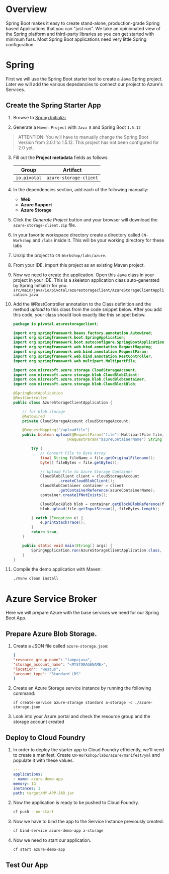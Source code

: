# Overview

Spring Boot makes it easy to create stand-alone, production-grade Spring
based Applications that you can "just run". We take an opinionated view
of the Spring platform and third-party libraries so you can get started
with minimum fuss. Most Spring Boot applications need very little Spring
configuration.

# Spring

First we will use the Spring Boot starter tool to create a Java Spring project. Later we will add the various depedancies to connect
our project to Azure's Services.

## Create the Spring Starter App

1.  Browse to [Spring Initializr](https://start.spring.io)

2.  Generate a `Maven Project` with `Java 8` and Spring Boot `1.5.12`  

> ATTENTION: You will have to manually change the Spring Boot Version from 2.0.1 to 1.5.12. This project has not been configured for 2.0 yet.

3.  Fill out the **Project metadata** fields as follows:
    
    | Group  | Artifact  |
    |---|---|
    | `io.pivotal`  | `azure-storage-client`  |

1. In the dependencies section, add each of the following manually:
    
    - **Web**
    - **Azure Support**
    - **Azure Storage**

1. Click the *Generate Project* button and your browser will download the `azure-storage-client.zip` file.
1. In your favorite workspace directory create a directory called `CN-Workshop` and `/labs` inside it. This will be your working directory for these labs
1. Unzip the project to `CN-Workshop/labs/azure`.
1. From your IDE, import this project as an existing Maven project.
1. Now we need to create the application. Open this Java class in your project in your IDE. This is a skeleton application class auto-generated by Spring Initializr for you. `src/main/java/io/pivotal/azurestorageclient/AzureStorageClientApplication.java`
1. Add the @RestController annotation to the Class definition and the method _upload_ to this class from the code snippet below. After you add this code, your class should look exactly like this snippet below.


    ```java
    package io.pivotal.azurestorageclient;

    import org.springframework.beans.factory.annotation.Autowired;
    import org.springframework.boot.SpringApplication;
    import org.springframework.boot.autoconfigure.SpringBootApplication;
    import org.springframework.web.bind.annotation.RequestMapping;
    import org.springframework.web.bind.annotation.RequestParam;
    import org.springframework.web.bind.annotation.RestController;
    import org.springframework.web.multipart.MultipartFile;

    import com.microsoft.azure.storage.CloudStorageAccount;
    import com.microsoft.azure.storage.blob.CloudBlobClient;
    import com.microsoft.azure.storage.blob.CloudBlobContainer;
    import com.microsoft.azure.storage.blob.CloudBlockBlob;

    @SpringBootApplication
    @RestController
    public class AzureStorageClientApplication {

        // for blob storage
        @Autowired
        private CloudStorageAccount cloudStorageAccount;

        @RequestMapping("/uploadfile")
        public boolean upload(@RequestParam("file") MultipartFile file,
                            @RequestParam("azureContainerName") String azureContainerName) {

            try {
                // Convert File to Byte Array
                final String fileName = file.getOriginalFilename();
                byte[] fileBytes = file.getBytes();

                // Upload File to Azure Storage Container
                CloudBlobClient client = cloudStorageAccount
                        .createCloudBlobClient();
                CloudBlobContainer container = client
                        .getContainerReference(azureContainerName);
                container.createIfNotExists();

                CloudBlockBlob blob = container.getBlockBlobReference(fileName);
                blob.upload(file.getInputStream(), fileBytes.length);

            } catch (Exception e) {
                e.printStackTrace();
            }
            return true;
        }

        public static void main(String[] args) {
            SpringApplication.run(AzureStorageClientApplication.class, args);
        }
    }
    ```

1. Compile the demo application with Maven:

    ```sh
    ./mvnw clean install
    ```
# Azure Service Broker

Here we will prepare Azure with the base services we need for our Spring Boot App.

## Prepare Azure Blob Storage.

1. Create a JSON file called `azure-storage.json`:
    ```json
    {
    "resource_group_name": "tampajava",
    "storage_account_name": "<MYSTORAGENAME>",
    "location": "westus",
    "account_type": "Standard_LRS"
    }
    ```
1. Create an Azure Storage service instance by running the following command:

    `cf create-service azure-storage standard a-storage -c ./azure-storage.json`

1. Look into your Azure portal and check the resource group and the storage account created

## Deploy to Cloud Foundry

1. In order to deploy the starter app to Cloud Foundry efficiently, we'll need to create a manifest. Create `CN-Workshop/labs/azure/manifest/yml` and populate it with these values.

    ```yaml
    ---
    applications:
    - name: azure-demo-app
    memory: 1G
    instances: 1
    path: target/MY-APP-JAR.jar
    ```

1. Now the application is ready to be pushed to Cloud Foundry.
    ```sh
    cf push --no-start
    ```

1. Now we have to bind the app to the Service Instance previously created.
    ```sh
    cf bind-service azure-demo-app a-storage
    ```

1. Now we need to start our application.
    ```sh
    cf start azure-demo-app
    ```

## Test Our App

